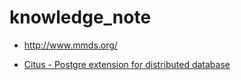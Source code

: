 # knowledge_note

+ http://www.mmds.org/

+ [Citus - Postgre extension for distributed database](https://github.com/citusdata/citus)
